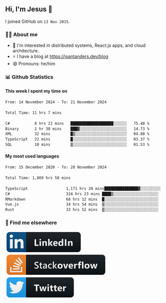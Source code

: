 ## Hi, I'm Jesus 👋

I joined GitHub on `13 Nov 2015`.

<!-- Talking about you -->

### 👨‍💻 About me

- 👦 I'm interested in distributed systems, React.js apps, and cloud architecture.
- ⚡️ I have a blog at <https://jsantanders.dev/blog>
- 😄 Pronouns: he/him

### 📊 Github Statistics

#### This week I spent my time on

<!--START_SECTION:weekly-->

```txt
From: 14 November 2024 - To: 21 November 2024

Total Time: 11 hrs 7 mins

C#           8 hrs 23 mins   ███████████████████░░░░░░   75.48 %
Binary       1 hr 38 mins    ███▓░░░░░░░░░░░░░░░░░░░░░   14.73 %
XML          32 mins         █▒░░░░░░░░░░░░░░░░░░░░░░░   04.88 %
TypeScript   22 mins         █░░░░░░░░░░░░░░░░░░░░░░░░   03.37 %
SQL          10 mins         ▒░░░░░░░░░░░░░░░░░░░░░░░░   01.53 %
```

<!--END_SECTION:weekly-->

#### My most used languages

<!--START_SECTION:alltime-->

```txt
From: 15 December 2020 - To: 20 November 2024

Total Time: 1,869 hrs 58 mins

TypeScript                 1,171 hrs 20 mins███████████████▓░░░░░░░░░   62.64 %
C#                         324 hrs 23 mins ████▒░░░░░░░░░░░░░░░░░░░░   17.35 %
RMarkdown                  68 hrs 12 mins  █░░░░░░░░░░░░░░░░░░░░░░░░   03.65 %
Vue.js                     34 hrs 54 mins  ▒░░░░░░░░░░░░░░░░░░░░░░░░   01.87 %
Rust                       33 hrs 52 mins  ▒░░░░░░░░░░░░░░░░░░░░░░░░   01.81 %
```

<!--END_SECTION:alltime-->

### 📢 Find me elsewhere

<p>
  <a target="_blank" href="https://linkedin.com/in/jsantanders">
    <img src="https://github.com/jsantanders/jsantanders/blob/master/img/linkedin.svg" alt="LinkedIn" style="vertical-align:top; margin:4px">
  </a>
  
  <a target="_blank" href="https://stackoverflow.com/users/7318331/jesus-santander">
    <img src="https://github.com/jsantanders/jsantanders/blob/master/img/stackoverflow.svg" alt="StackOverflow" style="vertical-align:top; margin:4px">
  </a>
  
  <a target="_blank" href="http://twitter.com/jsantanders">
    <img src="https://github.com/jsantanders/jsantanders/blob/master/img/twitter.svg" alt="Twitter" style="vertical-align:top; margin:4px">
  </a>
</p>
